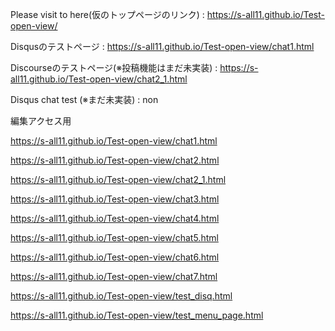 Please visit to here(仮のトップページのリンク) : https://s-all11.github.io/Test-open-view/

Disqusのテストページ : https://s-all11.github.io/Test-open-view/chat1.html

Discourseのテストページ(※投稿機能はまだ未実装) : https://s-all11.github.io/Test-open-view/chat2_1.html

Disqus chat test (※まだ未実装) : non

編集アクセス用

https://s-all11.github.io/Test-open-view/chat1.html

https://s-all11.github.io/Test-open-view/chat2.html

https://s-all11.github.io/Test-open-view/chat2_1.html

https://s-all11.github.io/Test-open-view/chat3.html

https://s-all11.github.io/Test-open-view/chat4.html

https://s-all11.github.io/Test-open-view/chat5.html

https://s-all11.github.io/Test-open-view/chat6.html

https://s-all11.github.io/Test-open-view/chat7.html

https://s-all11.github.io/Test-open-view/test_disq.html

https://s-all11.github.io/Test-open-view/test_menu_page.html